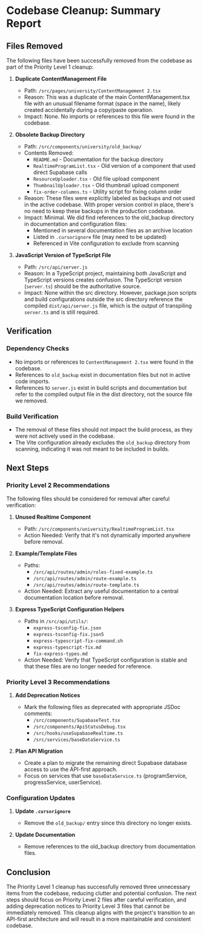 # Codebase Cleanup: Summary Report

## Files Removed

The following files have been successfully removed from the codebase as part of the Priority Level 1 cleanup:

1. **Duplicate ContentManagement File**
   - Path: `/src/pages/university/ContentManagement 2.tsx`
   - Reason: This was a duplicate of the main ContentManagement.tsx file with an unusual filename format (space in the name), likely created accidentally during a copy/paste operation.
   - Impact: None. No imports or references to this file were found in the codebase.

2. **Obsolete Backup Directory**
   - Path: `/src/components/university/old_backup/`
   - Contents Removed:
     - `README.md` - Documentation for the backup directory
     - `RealtimeProgramList.tsx` - Old version of a component that used direct Supabase calls
     - `ResourceUploader.tsx` - Old file upload component
     - `ThumbnailUploader.tsx` - Old thumbnail upload component
     - `fix-order-columns.ts` - Utility script for fixing column order
   - Reason: These files were explicitly labeled as backups and not used in the active codebase. With proper version control in place, there's no need to keep these backups in the production codebase.
   - Impact: Minimal. We did find references to the old_backup directory in documentation and configuration files:
     - Mentioned in several documentation files as an archive location
     - Listed in `.cursorignore` file (may need to be updated)
     - Referenced in Vite configuration to exclude from scanning

3. **JavaScript Version of TypeScript File**
   - Path: `/src/api/server.js`
   - Reason: In a TypeScript project, maintaining both JavaScript and TypeScript versions creates confusion. The TypeScript version (`server.ts`) should be the authoritative source.
   - Impact: None within the src directory. However, package.json scripts and build configurations outside the src directory reference the compiled `dist/api/server.js` file, which is the output of transpiling `server.ts` and is still required.

## Verification

### Dependency Checks
- No imports or references to `ContentManagement 2.tsx` were found in the codebase.
- References to `old_backup` exist in documentation files but not in active code imports.
- References to `server.js` exist in build scripts and documentation but refer to the compiled output file in the dist directory, not the source file we removed.

### Build Verification
- The removal of these files should not impact the build process, as they were not actively used in the codebase.
- The Vite configuration already excludes the `old_backup` directory from scanning, indicating it was not meant to be included in builds.

## Next Steps

### Priority Level 2 Recommendations

The following files should be considered for removal after careful verification:

1. **Unused Realtime Component**
   - Path: `/src/components/university/RealtimeProgramList.tsx`
   - Action Needed: Verify that it's not dynamically imported anywhere before removal.

2. **Example/Template Files**
   - Paths:
     - `/src/api/routes/admin/roles-fixed-example.ts`
     - `/src/api/routes/admin/route-example.ts`
     - `/src/api/routes/admin/route-template.ts`
   - Action Needed: Extract any useful documentation to a central documentation location before removal.

3. **Express TypeScript Configuration Helpers**
   - Paths in `/src/api/utils/`:
     - `express-tsconfig-fix.json`
     - `express-tsconfig-fix.json5`
     - `express-typescript-fix-command.sh`
     - `express-typescript-fix.md`
     - `fix-express-types.md`
   - Action Needed: Verify that TypeScript configuration is stable and that these files are no longer needed for reference.

### Priority Level 3 Recommendations

1. **Add Deprecation Notices**
   - Mark the following files as deprecated with appropriate JSDoc comments:
     - `/src/components/SupabaseTest.tsx`
     - `/src/components/ApiStatusDebug.tsx`
     - `/src/hooks/useSupabaseRealtime.ts`
     - `/src/services/baseDataService.ts`

2. **Plan API Migration**
   - Create a plan to migrate the remaining direct Supabase database access to use the API-first approach.
   - Focus on services that use `baseDataService.ts` (programService, progressService, userService).

### Configuration Updates

1. **Update `.cursorignore`**
   - Remove the `old_backup/` entry since this directory no longer exists.

2. **Update Documentation**
   - Remove references to the old_backup directory from documentation files.

## Conclusion

The Priority Level 1 cleanup has successfully removed three unnecessary items from the codebase, reducing clutter and potential confusion. The next steps should focus on Priority Level 2 files after careful verification, and adding deprecation notices to Priority Level 3 files that cannot be immediately removed. This cleanup aligns with the project's transition to an API-first architecture and will result in a more maintainable and consistent codebase. 